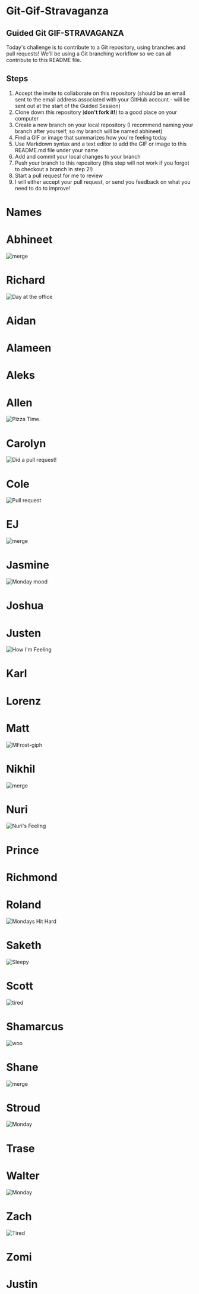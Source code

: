 # Git-Gif-Stravaganza

## Guided Git GIF-STRAVAGANZA 
Today's challenge is to contribute to a Git repository, using branches and pull requests! We'll be using a Git branching workflow so we can all contribute to this README file.

## Steps
1. Accept the invite to collaborate on this repository (should be an email sent to the email address associated with your GitHub account - will be sent out at the start of the Guided Session)
2. Clone down this repository (**don't fork it!**) to a good place on your computer
3. Create a new branch on your local repository (I recommend naming your branch after yourself, so my branch will be named abhineet)
4. Find a GIF or image that summarizes how you're feeling today
5. Use Markdown syntax and a text editor to add the GIF or image to this README.md file under your name
6. Add and commit your local changes to your branch
7. Push your branch to this repository (this step will not work if you forgot to checkout a branch in step 2!)
8. Start a pull request for me to review
9. I will either accept your pull request, or send you feedback on what you need to do to improve!

# Names
# Abhineet
![merge](https://media.giphy.com/media/cFkiFMDg3iFoI/giphy.gif)


# Richard
![Day at the office](https://media.giphy.com/media/J1GAXscOoTYWzjNANG/giphy-downsized-large.gif)


# Aidan



# Alameen



# Aleks



# Allen
![Pizza Time.](https://c.tenor.com/iHLHKfvRblIAAAAC/tenor.gif)


# Carolyn
![Did a pull request!](https://media.giphy.com/media/l3V0dy1zzyjbYTQQM/giphy.gif)


# Cole
![Pull request](https://media.giphy.com/media/5UKCYVAaYUPcFreMPI/giphy-downsized-large.gif)


# EJ
![merge](https://media.giphy.com/media/LZQsVAzgB6sE0/giphy.gif)


# Jasmine
![Monday mood](https://giphy.com/gifs/bq6F8QYqBU7Yc)


# Joshua



# Justen

![How I'm Feeling](https://media.giphy.com/media/QE8hREXIgRXeo/giphy.gif)

# Karl



# Lorenz



# Matt
![MFrost-giph](https://media0.giphy.com/media/3ohjUP97yVFFW4CJfq/200.webp)


# Nikhil
![merge](https://media.giphy.com/media/au1ZeAGhOhhBGnRkDb/giphy.gif)



# Nuri
![Nuri's Feeling](https://media.giphy.com/media/9GI7UlOQ6uU95v82q7/giphy-downsized.gif)


# Prince



# Richmond



# Roland
![Mondays Hit Hard](https://media.giphy.com/media/tqj4m9BRURayxQAIW9/giphy.gif)


# Saketh
![Sleepy](https://media.giphy.com/media/Md43W2Q9mwNdO1ARzu/giphy.gif)


# Scott
![tired](https://media.giphy.com/media/26BGqofNXjxluwX0k/giphy.gif)


# Shamarcus


![woo](https://media.giphy.com/media/LKP5dH6hzLniiRVNIp/giphy.gif)
# Shane
![merge](https://media.giphy.com/media/37qWhxRsix2p0cRgJP/giphy-downsized-large.gif)


# Stroud
![Monday](https://media.giphy.com/media/FcuiZUneg1YRAu1lH2/giphy.gif)


# Trase



# Walter

![Monday](https://media.giphy.com/media/bEs40jYsdQjmM/giphy-downsized-large.gif)

# Zach
![Tired](https://media.giphy.com/media/2wYrkKvETbAwWAM4Gy/giphy.gif)


# Zomi


# Justin


